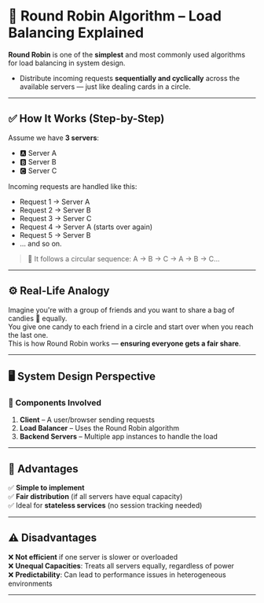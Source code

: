 # 🔁 Round Robin Algorithm – Load Balancing Explained

**Round Robin** is one of the **simplest** and most commonly used algorithms for load balancing in system design.

- Distribute incoming requests **sequentially and cyclically** across the available servers — just like dealing cards in a circle.

---

## ✅ How It Works (Step-by-Step)

Assume we have **3 servers**:

- 🅰️ Server A  
- 🅱️ Server B  
- 🅲 Server C  

Incoming requests are handled like this:

- Request 1 → Server A  
- Request 2 → Server B  
- Request 3 → Server C  
- Request 4 → Server A (starts over again)  
- Request 5 → Server B  
- ... and so on.

> 🔁 It follows a circular sequence: A → B → C → A → B → C...

---

## ⚙️ Real-Life Analogy

Imagine you're with a group of friends and you want to share a bag of candies 🍬 equally.  
You give one candy to each friend in a circle and start over when you reach the last one.  
This is how Round Robin works — **ensuring everyone gets a fair share**.

---

## 🖥️ System Design Perspective

### 🎯 Components Involved

1. **Client** – A user/browser sending requests  
2. **Load Balancer** – Uses the Round Robin algorithm  
3. **Backend Servers** – Multiple app instances to handle the load  

---

## 🧠 Advantages

✅ **Simple to implement**  
✅ **Fair distribution** (if all servers have equal capacity)  
✅ Ideal for **stateless services** (no session tracking needed)

---

## ⚠️ Disadvantages

❌ **Not efficient** if one server is slower or overloaded  
❌ **Unequal Capacities**: Treats all servers equally, regardless of power  
❌ **Predictability**: Can lead to performance issues in heterogeneous environments

---


